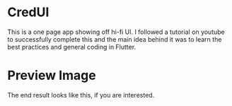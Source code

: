# CredUI

This is a one page app showing off hi-fi UI. I followed a tutorial on youtube to successfully complete this and the main idea behind it was to learn the best practices and general coding in Flutter.

# Preview Image
The end result looks like this, if you are interested.
